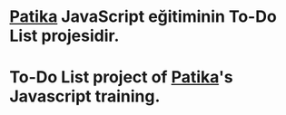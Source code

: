 # [Patika](www.patika.dev) JavaScript eğitiminin To-Do List projesidir.

# To-Do List project of [Patika](www.patika.dev)'s Javascript training.

